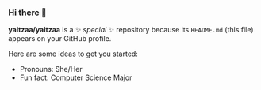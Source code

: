 ### Hi there 👋


**yaitzaa/yaitzaa** is a ✨ _special_ ✨ repository because its `README.md` (this file) appears on your GitHub profile.

Here are some ideas to get you started:

- Pronouns: She/Her
- Fun fact: Computer Science Major


